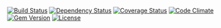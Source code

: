 [![Build Status](http://img.shields.io/travis/TheODI-UD2D/route_c.svg?style=flat-square)](https://travis-ci.org/TheODI-UD2D/route_c)
[![Dependency Status](http://img.shields.io/gemnasium/TheODI-UD2D/route_c.svg?style=flat-square)](https://gemnasium.com/TheODI-UD2D/route_c)
[![Coverage Status](http://img.shields.io/coveralls/TheODI-UD2D/route_c.svg?style=flat-square)](https://coveralls.io/r/TheODI-UD2D/route_c)
[![Code Climate](http://img.shields.io/codeclimate/github/TheODI-UD2D/route_c.svg?style=flat-square)](https://codeclimate.com/github/TheODI-UD2D/route_c)
[![Gem Version](http://img.shields.io/gem/v/route_c.svg?style=flat-square)](https://rubygems.org/gems/route_c)
[![License](http://img.shields.io/:license-mit-blue.svg?style=flat-square)](http://TheODI-UD2D.mit-license.org)
